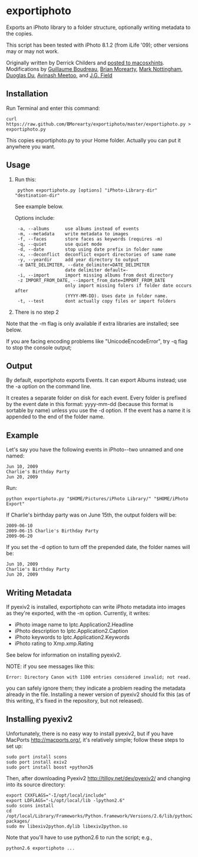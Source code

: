 exportiphoto
============

Exports an iPhoto library to a folder structure, optionally writing
metadata to the copies.

This script has been tested with iPhoto 8.1.2 (from iLife '09); other versions
may or may not work.

Originally written by Derrick Childers and
[posted to macosxhints](http://www.macosxhints.com/article.php?story=20081108132735425).
Modifications by
[Guillaume Boudreau](http://github.com/gboudreau),
[Brian Morearty](http://github.com/BMorearty),
[Mark Nottingham](http://github.com/mnot),
[Duoglas Du](http://github.com/duoglas),
[Avinash Meetoo](http://github.com/avinash), and
[J.G. Field](http://gitub.com/jgfield)

Installation
------------

Run Terminal and enter this command:

    curl https://raw.github.com/BMorearty/exportiphoto/master/exportiphoto.py > exportiphoto.py

This copies exportiphoto.py to your Home folder. Actually you can put it
anywhere you want.

Usage
-----

1. Run this:

        python exportiphoto.py [options] "iPhoto-Library-dir" "destination-dir"

    See example below.

    Options include:

        -a, --albums      use albums instead of events
        -m, --metadata    write metadata to images
        -f, --faces       store faces as keywords (requires -m)
        -q, --quiet       use quiet mode
        -d, --date        stop using date prefix in folder name
        -x, --deconflict  deconflict export directories of same name
        -y, --yeardir     add year directory to output
        -e DATE_DELIMITER, --date_delimiter=DATE_DELIMITER
                          date delimiter default=-
        -i, --import      import missing albums from dest directory
        -z IMPORT_FROM_DATE, --import_from_date=IMPORT_FROM_DATE
                          only import missing folers if folder date occurs after
                          (YYYY-MM-DD). Uses date in folder name.
        -t, --test        dont actually copy files or import folders

2. There is no step 2

Note that the -m flag is only available if extra libraries are installed;
see below.

If you are facing encoding problems like "UnicodeEncodeError", try -q flag to stop the console output;

Output
------

By default, exportiphoto exports Events.  It can export Albums instead; use
the -a option on the command line.

It creates a separate folder on disk for each event.  Every folder is prefixed
by the event date in this format: yyyy-mm-dd (because this format is sortable by name)
unless you use the -d option.
If the event has a name it is appended to the end of the folder name.

Example
-------

Let's say you have the following events in iPhoto--two unnamed and one named:

    Jun 10, 2009
    Charlie's Birthday Party
    Jun 20, 2009

Run:

    python exportiphoto.py "$HOME/Pictures/iPhoto Library/" "$HOME/iPhoto Export"

If Charlie's birthday party was on June 15th, the output folders will be:

    2009-06-10
    2009-06-15 Charlie's Birthday Party
    2009-06-20

If you set the -d option to turn off the prepended date, the folder names will be:

    Jun 10, 2009
    Charlie's Birthday Party
    Jun 20, 2009

Writing Metadata
----------------

If pyexiv2 is installed, exportiphoto can write iPhoto metadata into
images as they're exported, with the -m option. Currently, it writes:

 - iPhoto image name to Iptc.Application2.Headline
 - iPhoto description to Iptc.Application2.Caption
 - iPhoto keywords to Iptc.Application2.Keywords
 - iPhoto rating to Xmp.xmp.Rating

See below for information on installing pyexiv2.

NOTE: if you see messages like this:

    Error: Directory Canon with 1100 entries considered invalid; not read.

you can safely ignore them; they indicate a problem reading the metadata
already in the file. Installing a newer version of pyexiv2 should fix this
(as of this writing, it's fixed in the repository, but not released).

Installing pyexiv2
------------------

Unfortunately, there is no easy way to install pyexiv2, but if you have
MacPorts <http://macports.org/>, it's relatively simple; follow these steps
to set up:

    sudo port install scons
    sudo port install exiv2
    sudo port install boost +python26

Then, after downloading Pyexiv2 <http://tilloy.net/dev/pyexiv2/> and changing
into its source directory:

    export CXXFLAGS="-I/opt/local/include"
    export LDFLAGS="-L/opt/local/lib -lpython2.6"
    sudo scons install
    cd /opt/local/Library/Frameworks/Python.framework/Versions/2.6/lib/python2.6/site-packages/
    sudo mv libexiv2python.dylib libexiv2python.so

Note that you'll have to use python2.6 to run the script; e.g.,

    python2.6 exportiphoto ...

